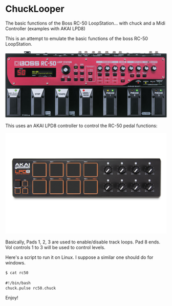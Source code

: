 # ChuckLooper
The basic functions of the Boss RC-50 LoopStation... with chuck and a Midi Controller (examples with AKAI LPD8)

This is an attempt to emulate the basic functions of the boss RC-50 LoopStation.

![Boss RC-50 LoopStation](https://github.com/rodolfoap/chucklooper/blob/master/img/rc_50_top_gal.jpg "Boss RC-50 LoopStation")

This uses an AKAI LPD8 controller to control the RC-50 pedal functions:

![Akai LPD8 Midi Controller](https://github.com/rodolfoap/chucklooper/blob/master/img/lpd8_web_large.png "Akai LPD8 Midi Controller")

Basically, Pads 1, 2, 3 are used to enable/disable track loops. Pad 8 ends. Vol controls 1 to 3 will be used to control levels.

Here's a script to run it on Linux. I suppose a similar one should do for windows.

	$ cat rc50

	#!/bin/bash
	chuck.pulse rc50.chuck

Enjoy!

